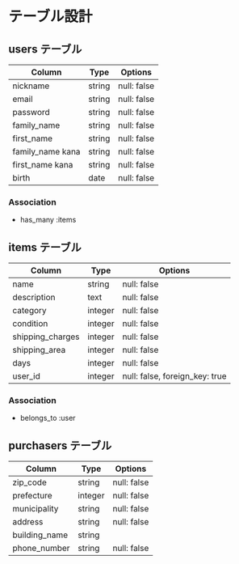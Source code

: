 # テーブル設計

## users テーブル

| Column           | Type     | Options     | 
| ---------------- | -------- | ----------- |
| nickname         | string   | null: false |
| email            | string   | null: false |
| password         | string   | null: false |
| family_name      | string   | null: false |
| first_name       | string   | null: false |
| family_name kana | string   | null: false |
| first_name kana  | string   | null: false |
| birth            | date     | null: false |

### Association
- has_many :items

## items テーブル

| Column           | Type    | Options                        |
| ---------------- | ------- | ------------------------------ |
| name             | string  | null: false                    |
| description      | text    | null: false                    |
| category         | integer | null: false                    |
| condition        | integer | null: false                    |
| shipping_charges | integer | null: false                    |
| shipping_area    | integer | null: false                    |
| days             | integer | null: false                    |
| user_id          | integer | null: false, foreign_key: true |

### Association
- belongs_to :user

## purchasers テーブル

| Column        | Type      | Options                        |
| ------------- | --------- | ------------------------------ |
| zip_code      | string    | null: false                    |
| prefecture    | integer   | null: false                    |
| municipality  | string    | null: false                    |
| address       | string    | null: false                    |
| building_name | string    |                                |
| phone_number  | string    | null: false                    |
